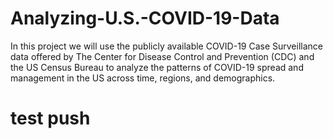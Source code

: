 # Analyzing-U.S.-COVID-19-Data
In this project we will use the publicly available COVID-19 Case Surveillance data offered by The Center for Disease Control and Prevention (CDC) and the US Census Bureau to analyze the patterns of COVID-19 spread and management in the US across time, regions, and demographics.
# test push 